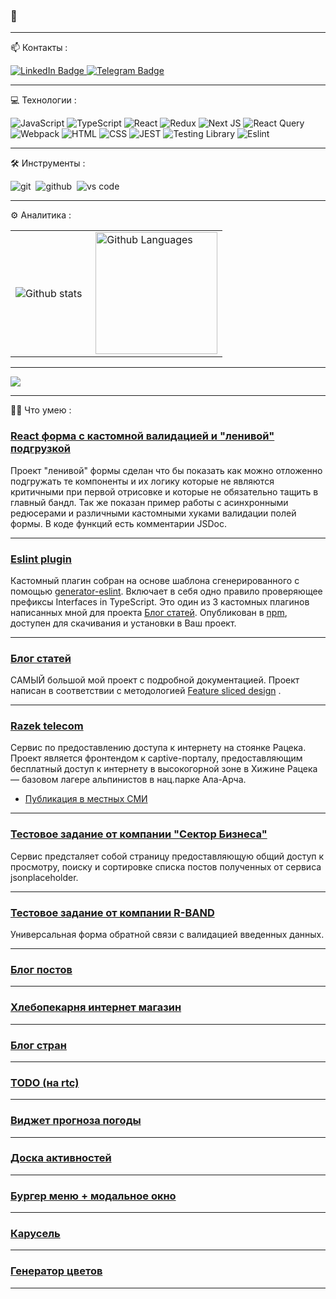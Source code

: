 ###  👋 
---
📫 Контакты :
<div id="badges">
  <a href="https://www.linkedin.com/in/xkochevnikx/">
    <img src="https://img.shields.io/badge/LinkedIn-blue?style=for-the-badge&logo=linkedin&logoColor=white" alt="LinkedIn Badge"/>
  </a>
  <a href="https://t.me/xkochevnikx">
      <img src="https://img.shields.io/badge/Telegram-blue?style=for-the-badge&logo=telegram&logoColor=white" alt="Telegram Badge"/>
  </a>
</div>

----
💻 Технологии : <br/>

![JavaScript](https://img.shields.io/badge/JavaScript-323330?style=for-the-badge&logo=javascript&logoColor=F7DF1E)
![TypeScript](https://img.shields.io/badge/TypeSctipt-316192?style=for-the-badge&logo=typescript&logoColor=white)
![React](https://img.shields.io/badge/react-%2320232a.svg?style=for-the-badge&logo=react&logoColor=%2361DAFB)
![Redux](https://img.shields.io/badge/redux-%23593d88.svg?style=for-the-badge&logo=redux&logoColor=white)
![Next JS](https://img.shields.io/badge/Next-black?style=for-the-badge&logo=next.js&logoColor=white)
![React Query](https://img.shields.io/badge/react_query-grey?style=for-the-badge&logo=react-query&logoColor=red)
![Webpack](https://img.shields.io/badge/webpack-%238DD6F9.svg?style=for-the-badge&logo=webpack&logoColor=black)
![HTML](https://img.shields.io/badge/HTML5-E34F26?style=for-the-badge&logo=html5&logoColor=white)
![CSS](https://img.shields.io/badge/CSS3-1572B6?style=for-the-badge&logo=css3&logoColor=white)
![JEST](https://img.shields.io/badge/Jest-323330?style=for-the-badge&logo=Jest&logoColor=white)
![Testing Library](https://img.shields.io/badge/testing%20library-323330?style=for-the-badge&logo=testing-library&logoColor=red)
![Eslint](https://img.shields.io/badge/eslint-3A33D1?style=for-the-badge&logo=eslint&logoColor=white)

---
🛠 Инструменты :

<img alt="git" src="https://img.shields.io/badge/git-F05033.svg?&style=for-the-badge&logo=git&logoColor=fff" />&nbsp;
<img alt="github" src="https://img.shields.io/badge/github-000.svg?&style=for-the-badge&logo=github&logoColor=fff" />&nbsp;
<img alt="vs code" src="https://img.shields.io/badge/vs code-007ACC.svg?&style=for-the-badge&logo=visual-studio-code&logoColor=fff" />&nbsp;

---
⚙️ Аналитика : 

<table>
  <tr>
    <td>
      <img align="left" src="https://github-readme-streak-stats.herokuapp.com/?user=xkochevnikx&theme=algolia" alt="Github stats" />
    </td>
    <td>
      <img height="195px" align="right" alt="Github Languages" src="https://github-readme-stats-eight-theta.vercel.app/api/top-langs/?username=xkochevnikx&theme=algolia&layout=compact" />
    </td>
  </tr>
</table>

---

![](https://komarev.com/ghpvc/?username=xkochevnikx)

---
👨‍💻 Что умею  : 
### [React форма с кастомной валидацией и "ленивой" подгрузкой](https://github.com/xkochevnikx/react-form-custom) 
Проект "ленивой" формы сделан что бы показать как можно отложенно подгружать те компоненты и их логику которые не являются критичными при первой отрисовке и которые не обязательно тащить в главный бандл. Так же показан пример работы с асинхронными редюсерами и различными кастомными хуками валидации полей формы.
В коде функций есть комментарии JSDoc.

---
### [Eslint plugin](https://github.com/xkochevnikx/eslint-plugin-interface-prefix-control-svt) 
Кастомный плагин собран на основе шаблона сгенерированного с помощью  [generator-eslint](https://www.npmjs.com/package/generator-eslint).
Включает в себя одно правило проверяющее префиксы Interfaces in TypeScript. Это один из 3 кастомных плагинов написанных мной для проекта [Блог статей](https://github.com/xkochevnikx/production_project). Опубликован в [npm](https://www.npmjs.com/package/eslint-plugin-interface-prefix-control-svt), доступен для скачивания и установки в Ваш проект.

---
### [Блог статей](https://github.com/xkochevnikx/production_project)
САМЫЙ большой мой проект с подробной документацией. Проект написан в соответствии с методологией [Feature sliced design](https://feature-sliced.design/ru/) .


---
### [Razek telecom](https://github.com/ala-archa/ratzek-services-frontend)
Сервис по предоставлению доступа к интернету на стоянке Рацека. <br/>
Проект является фронтендом к captive-порталу, предоставляющим бесплатный доступ к интернету в высокогорной зоне в Хижине Рацека — базовом лагере альпинистов в нац.парке Ала-Арча. 
- [Публикация в местных СМИ](https://economist.kg/novosti/2023/04/14/alpinist-iz-rossii-za-svoj-schet-provel-internet-v-alplager-v-kyrgyzstane-potratil-100-tysyach-somov/)

---
### [Тестовое задание от компании "Сектор Бизнеса"](https://github.com/xkochevnikx/json-service-post) 
Сервис предсталяет собой страницу предоставляющую общий доступ к просмотру, поиску и сортировке списка постов полученных от сервиса jsonplaceholder.

---
### [Тестовое задание от компании R-BAND](https://github.com/xkochevnikx/formDataProject)
Универсальная форма обратной связи с валидацией введенных данных. 

---
### [Блог постов](https://github.com/xkochevnikx/homework_react) 

---
### [Хлебопекарня интернет магазин](https://github.com/xkochevnikx/bakery_react) 

---
### [Блог стран](https://github.com/xkochevnikx/countries_api) 

---
### [TODO (на rtc)](https://github.com/xkochevnikx/severstalTodoTest)

---
### [Виджет прогноза погоды](https://github.com/xkochevnikx/weatherForecast) 

---
### [Доска активностей](https://github.com/xkochevnikx/active_states)

---
### [Бургер меню + модальное окно](https://github.com/xkochevnikx/component_burger_menu-modal_window) 

---
### [Карусель](https://github.com/xkochevnikx/component_carousel/tree/master)

---
### [Генератор цветов](https://github.com/xkochevnikx/palette_generator)

---





